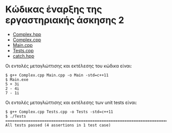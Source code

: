 # Κώδικας έναρξης της εργαστηριακής άσκησης 2

* [Complex.hpp](./Complex.hpp)
* [Complex.cpp](./Complex.cpp)
* [Main.cpp](./Main.cpp)
* [Tests.cpp](./Tests.cpp)
* [catch.hpp](./catch.hpp)

Οι εντολές μεταγλώττισης και εκτέλεσης του κώδικα είναι:

    $ g++ Complex.cpp Main.cpp -o Main -std=c++11 
    $ Main.exe
    5 + 3i
    2 - 4i
    7 - 1i

Οι εντολές μεταγλώττισης και εκτέλεσης των unit tests είναι:

    $ g++ Complex.cpp Tests.cpp -o Tests -std=c++11
    $ ./Tests
    ===============================================================================
    All tests passed (4 assertions in 1 test case)
